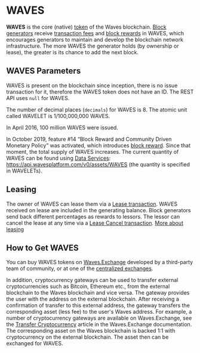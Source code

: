 # WAVES

**WAVES** is the core (native) [token](/en/blockchain/token/) of the Waves blockchain. [Block generators](/en/blockchain/node/mining-node) receive [transaction fees](/en/blockchain/transaction/transaction-fee) and [block rewards](/en/blockchain/mining/mining-reward) in WAVES, which encourages generators to maintain and develop the blockchain network infrastructure. The more WAVES the generator holds (by ownership or lease), the greater is its chance to add the next block.

## WAVES Parameters

WAVES is present on the blockchain since inception, there is no issue transaction for it, therefore the WAVES token does not have an ID. The REST API uses `null` for WAVES.

The number of decimal places (`decimals`) for WAVES is 8. The atomic unit called WAVELET is 1/100,000,000 WAVES.

In April 2016, 100 million WAVES were issued.

In October 2019, feature #14 “Block Reward and Community Driven Monetary Policy” was activated, which introduces [block reward](/en/blockchain/mining/mining-reward). Since that moment, the total supply of WAVES increases. The current quantity of WAVES can be found using [Data Services](/en/building-apps/waves-api-and-sdk/waves-data-service-api): <https://api.wavesplatform.com/v0/assets/WAVES> (the quantity is specified in WAVELETs).

## Leasing

The owner of WAVES can lease them via a [Lease transaction](/en/blockchain/transaction-type/lease-transaction). WAVES received on lease are included in the generating balance. Block generators send back different percentages as rewards to lessors. The lessor can cancel the lease at any time via a [Lease Cancel transaction](/en/blockchain/transaction-type/lease-transaction). [More about leasing](/en/blockchain/leasing)

## How to Get WAVES

You can buy WAVES tokens on [Waves.Exchange](https://waves.exchange/) developed by a third-party team of community, or at one of the [centralized exchanges](https://coinmarketcap.com/currencies/waves/markets/).

In addition, cryptocurrency gateways can be used to transfer external cryptocurrencies such as Bitcoin, Ethereum etc., from the external blockchain to the Waves blockchain and vice versa. The gateway provides the user with the address on the external blockchain. After receiving a confirmation of transfer to this external address, the gateway transfers the corresponding asset (less fee) to the user's Waves address. For example, a number of cryptocurrency gateways are available on Waves.Exchange, see the [Transfer Cryptocurrency](https://docs.waves.exchange/en/waves-exchange/waves-exchange-online-desktop/online-desktop-trs-gtw/online-desktop-trs-asset) article in the Waves.Exchange documentation. The corresponding asset on the Waves blockchain is backed 1:1 with cryptocurrency on the external blockchain. The asset then can be exchanged for WAVES.
